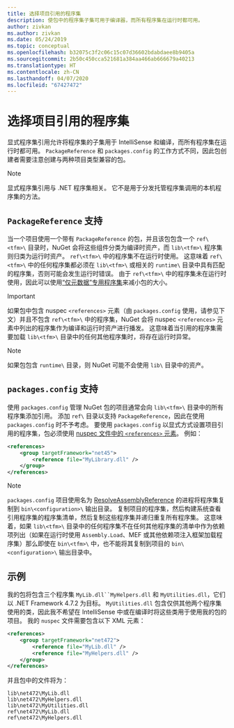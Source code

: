 ```yaml
---
title: 选择项目引用的程序集
description: 使包中的程序集子集可用于编译器，而所有程序集在运行时都可用。
author: zivkan
ms.author: zivkan
ms.date: 05/24/2019
ms.topic: conceptual
ms.openlocfilehash: b32075c3f2c06c15c07d36602bdabdaee8b9405a
ms.sourcegitcommit: 2b50c450cca521681a384aa466ab666679a40213
ms.translationtype: HT
ms.contentlocale: zh-CN
ms.lasthandoff: 04/07/2020
ms.locfileid: "67427472"
---
```

# <a name="select-assemblies-referenced-by-projects"></a>选择项目引用的程序集

显式程序集引用允许将程序集的子集用于 IntelliSense 和编译，而所有程序集在运行时都可用。 `PackageReference` 和 `packages.config` 的工作方式不同，因此包创建者需要注意创建与两种项目类型兼容的包。

> [!Note]
> 显式程序集引用与 .NET 程序集相关。 它不是用于分发托管程序集调用的本机程序集的方法。

## <a name="packagereference-support"></a>`PackageReference` 支持

当一个项目使用一个带有 `PackageReference` 的包，并且该包包含一个 `ref\<tfm>\` 目录时，NuGet 会将这些组件分类为编译时资产，而 `lib\<tfm>\` 程序集则归类为运行时资产。 `ref\<tfm>\` 中的程序集不在运行时使用。 这意味着 `ref\<tfm>\` 中的任何程序集都必须在 `lib\<tfm>\` 或相关的 `runtime\` 目录中具有匹配的程序集，否则可能会发生运行时错误。 由于 `ref\<tfm>\` 中的程序集未在运行时使用，因此可以使用[“仅元数据”专用程序集](https://github.com/dotnet/roslyn/blob/master/docs/features/refout.md)来减小包的大小。

> [!Important]
> 如果包中包含 nuspec `<references>` 元素（由 `packages.config` 使用，请参见下文）并且不包含 `ref\<tfm>\` 中的程序集，NuGet 会将 nuspec `<references>` 元素中列出的程序集作为编译和运行时资产进行播发。 这意味着当引用的程序集需要加载 `lib\<tfm>\` 目录中的任何其他程序集时，将存在运行时异常。

> [!Note]
> 如果包包含 `runtime\` 目录，则 NuGet 可能不会使用 `lib\` 目录中的资产。

## <a name="packagesconfig-support"></a>`packages.config` 支持

使用 `packages.config` 管理 NuGet 包的项目通常会向 `lib\<tfm>\` 目录中的所有程序集添加引用。 添加 `ref\` 目录以支持 `PackageReference`，因此在使用 `packages.config` 时不予考虑。 要使用 `packages.config` 以显式方式设置项目引用的程序集，包必须使用 [nuspec 文件中的 `<references>` 元素](../reference/nuspec.md#explicit-assembly-references)。 例如：

```xml
<references>
    <group targetFramework="net45">
        <reference file="MyLibrary.dll" />
    </group>
</references>
```

> [!Note]
> `packages.config` 项目使用名为 [ResolveAssemblyReference](https://github.com/Microsoft/msbuild/blob/master/documentation/wiki/ResolveAssemblyReference.md) 的进程将程序集复制到 `bin\<configuration>\` 输出目录。 复制项目的程序集，然后构建系统查看引用程序集的程序集清单，然后复制这些程序集并递归重复所有程序集。 这意味着，如果 `lib\<tfm>\` 目录中的任何程序集不在任何其他程序集的清单中作为依赖项列出（如果在运行时使用 `Assembly.Load`、MEF 或其他依赖项注入框架加载程序集）那么即使在 `bin\<tfm>\` 中，也不能将其复制到项目的 `bin\<configuration>\` 输出目录中。

## <a name="example"></a>示例

我的包将包含三个程序集 `MyLib.dll``MyHelpers.dll` 和 `MyUtilities.dll`，它们以 .NET Framework 4.7.2 为目标。 `MyUtilities.dll` 包含仅供其他两个程序集使用的类，因此我不希望在 IntelliSense 中或在编译时将这些类用于使用我的包的项目。 我的 `nuspec` 文件需要包含以下 XML 元素：

```xml
<references>
    <group targetFramework="net472">
        <reference file="MyLib.dll" />
        <reference file="MyHelpers.dll" />
    </group>
</references>
```

并且包中的文件将为：

```text
lib\net472\MyLib.dll
lib\net472\MyHelpers.dll
lib\net472\MyUtilities.dll
ref\net472\MyLib.dll
ref\net472\MyHelpers.dll
```
